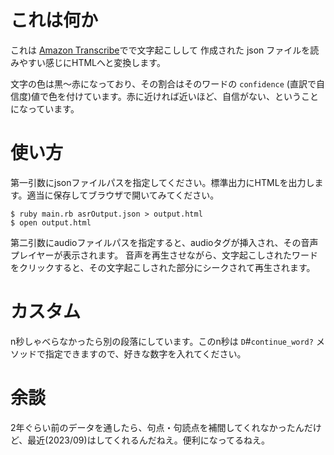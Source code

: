 # これは何か

これは [Amazon Transcribe](https://aws.amazon.com/jp/transcribe/)でで文字起こしして
作成された json ファイルを読みやすい感じにHTMLへと変換します。


文字の色は黒〜赤になっており、その割合はそのワードの `confidence` (直訳で自信度)値で色を付けています。赤に近ければ近いほど、自信がない、ということになっています。



# 使い方

第一引数にjsonファイルパスを指定してください。標準出力にHTMLを出力します。適当に保存してブラウザで開いてみてください。

``` shell
$ ruby main.rb asrOutput.json > output.html
$ open output.html
```

第二引数にaudioファイルパスを指定すると、audioタグが挿入され、その音声プレイヤーが表示されます。
音声を再生させながら、文字起こしされたワードをクリックすると、その文字起こしされた部分にシークされて再生されます。


# カスタム

n秒しゃべらなかったら別の段落にしています。このn秒は `D`#`continue_word?` メソッドで指定できますので、好きな数字を入れてください。


# 余談

2年ぐらい前のデータを通したら、句点・句読点を補間してくれなかったんだけど、最近(2023/09)はしてくれるんだねえ。便利になってるねえ。
